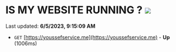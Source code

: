 # IS MY WEBSITE RUNNING ? [![](https://img.shields.io/static/v1?label=Sponsor&message=%E2%9D%A4&logo=GitHub&color=%23fe8e86)](https://github.com/sponsors/<username>)

Last updated: **6/5/2023, 9:15:09 AM**

- `GET` [https://youssefservice.me](https://youssefservice.me) - **Up** (1006ms)
